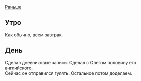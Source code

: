 [Раньше](2019.10.05.md)
## Утро
Как обычно, всем завтрак.
## День
Сделал дневниковые записи. Сделал с Олегом половину его английского.  
Сейчас он отправился гулять. Остальное потом доделаем.